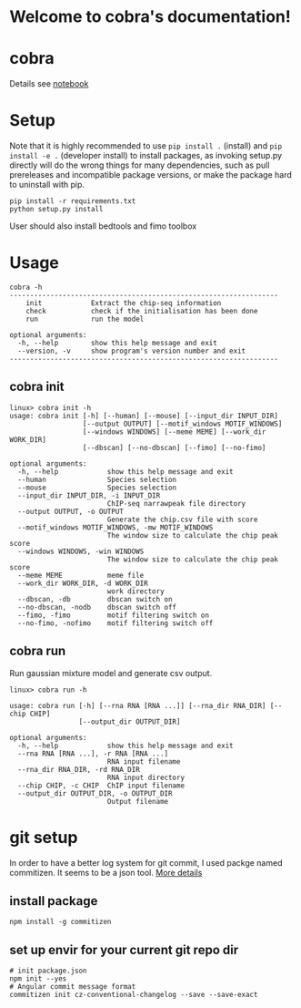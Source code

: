 # Welcome to cobra's documentation!

# cobra


Details see [notebook](https://github.com/ss-lab-cancerunit/cobra-junfan/tree/master/notebook)

# Setup
Note that it is highly recommended to use `pip install .` (install) and `pip install -e .` (developer install) to install packages, as invoking setup.py directly will do the wrong things for many dependencies, such as pull prereleases and incompatible package versions, or make the package hard to uninstall with pip.

```
pip install -r requirements.txt
python setup.py install
```
User should also install bedtools and fimo toolbox

# Usage
```
cobra -h
------------------------------------------------------------------
    init            Extract the chip-seq information
    check           check if the initialisation has been done
    run             run the model

optional arguments:
  -h, --help        show this help message and exit
  --version, -v     show program's version number and exit
------------------------------------------------------------------

```
## cobra init

```
linux> cobra init -h
usage: cobra init [-h] [--human] [--mouse] [--input_dir INPUT_DIR]
                  [--output OUTPUT] [--motif_windows MOTIF_WINDOWS]
                  [--windows WINDOWS] [--meme MEME] [--work_dir WORK_DIR]
                  [--dbscan] [--no-dbscan] [--fimo] [--no-fimo]

optional arguments:
  -h, --help            show this help message and exit
  --human               Species selection
  --mouse               Species selection
  --input_dir INPUT_DIR, -i INPUT_DIR
                        ChIP-seq narrawpeak file directory
  --output OUTPUT, -o OUTPUT
                        Generate the chip.csv file with score
  --motif_windows MOTIF_WINDOWS, -mw MOTIF_WINDOWS
                        The window size to calculate the chip peak score
  --windows WINDOWS, -win WINDOWS
                        The window size to calculate the chip peak score
  --meme MEME           meme file
  --work_dir WORK_DIR, -d WORK_DIR
                        work directory
  --dbscan, -db         dbscan switch on
  --no-dbscan, -nodb    dbscan switch off
  --fimo, -fimo         motif filtering switch on
  --no-fimo, -nofimo    motif filtering switch off
```

## cobra run
Run gaussian mixture model and generate csv output.
```
linux> cobra run -h

usage: cobra run [-h] [--rna RNA [RNA ...]] [--rna_dir RNA_DIR] [--chip CHIP]
                 [--output_dir OUTPUT_DIR]

optional arguments:
  -h, --help            show this help message and exit
  --rna RNA [RNA ...], -r RNA [RNA ...]
                        RNA input filename
  --rna_dir RNA_DIR, -rd RNA_DIR
                        RNA input directory
  --chip CHIP, -c CHIP  ChIP input filename
  --output_dir OUTPUT_DIR, -o OUTPUT_DIR
                        Output filename
```

# git setup
In order to have a better log system for git commit,
I used packge named commitizen. It seems to be a json tool. [More details](http://www.ruanyifeng.com/blog/2016/01/commit_message_change_log.html)
## install package
```
npm install -g commitizen
```

## set up envir for your current git repo dir
```
# init package.json
npm init --yes
# Angular commit message format
commitizen init cz-conventional-changelog --save --save-exact
```
